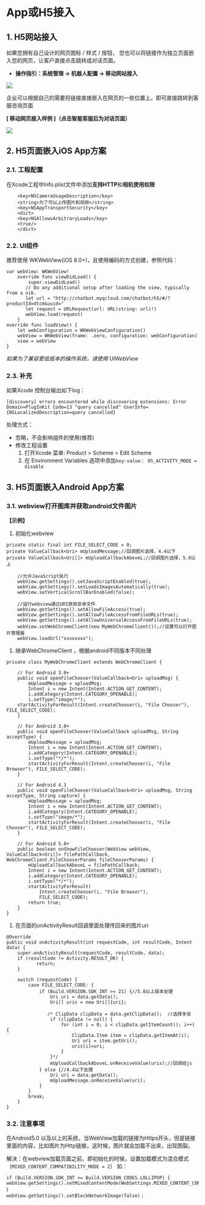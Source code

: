 # App或H5接入

## 1. H5网站接入

如果您拥有自己设计的网页图标 / 样式 / 按钮， 您也可以将链接作为独立页面嵌入您的网页，让客户直接点击跳转成对话页面。

* **操作指引：系统管理 -&gt; 机器人配置 -&gt; 移动网站接入**

![](../.gitbook/assets/screencapture-chatbot-myqcloud-chatbotdev-2019-11-15-14_07_46.jpg)

企业可以根据自己的需要将链接直接嵌入在网页的一些位置上。即可直接跳转到客服咨询页面

**\[ 移动网页接入样例 \]（点击智能客服后为对话页面）**

![](../.gitbook/assets/screencapture-chatbot-myqcloud-chatbot-h5-2019-11-15-14_08_56.png)

## 2. H5页面嵌入iOS App方案 <a id="h5&#x9875;&#x9762;&#x5D4C;&#x5165;ios-app&#x65B9;&#x6848;"></a>

### 2.1. 工程配置 <a id="&#x5DE5;&#x7A0B;&#x914D;&#x7F6E;"></a>

在Xcode工程中Info.plist文件中添加**支持HTTP**和**相机使用权限**

```text
    <key>NSCameraUsageDescription</key>
    <string>为了可以上传图片和视频</string>
    <key>NSAppTransportSecurity</key>
    <dict>
    <key>NSAllowsArbitraryLoads</key>
    <true/>
    </dict>
```

### 2.2. UI组件 <a id="ui&#x7EC4;&#x4EF6;"></a>

推荐使用 WKWebView\(iOS 8.0+\)，且使用编码的方式创建，参照代码：

```text
var webView: WKWebView!
    override func viewDidLoad() {
        super.viewDidLoad()
       // Do any additional setup after loading the view, typically from a nib.
       let url = "http://chatbot.myqcloud.com/chatbot/h5/#/?productId=dtcm&uuid="
       let request = URLRequest(url: URL(string: url)!)
       webView.load(request)
    }
override func loadView() {
    let webConfiguration = WKWebViewConfiguration()
    webView = WKWebView(frame: .zero, configuration: webConfiguration)
    view = webView
}
```

_如果为了兼容更低版本的操作系统，请使用 UIWebView_

### 2.3. 补充 <a id="&#x8865;&#x5145;"></a>

如果Xcode 控制台输出如下log：

```text
[discovery] errors encountered while discovering extensions: Error Domain=PlugInKit Code=13 "query cancelled" UserInfo={NSLocalizedDescription=query cancelled}
```

处理方式：

* 忽略，不会影响组件的使用\(推荐\)
* 修改工程设置
  1. 打开Xcode 菜单: Product &gt; Scheme &gt; Edit Scheme
  2. 在 Environment Variables 选项中添加`key-value： OS_ACTIVITY_MODE = disable`

## 3. H5页面嵌入Android App方案 <a id="h5&#x9875;&#x9762;&#x5D4C;&#x5165;android-app&#x65B9;&#x6848;"></a>

### 3.1. webview打开图库并获取android文件图片 <a id="webview&#x6253;&#x5F00;&#x56FE;&#x5E93;&#x5E76;&#x83B7;&#x53D6;android&#x6587;&#x4EF6;&#x56FE;&#x7247;"></a>

**【示例】**

1. 初始化webview

```text
private static final int FILE_SELECT_CODE = 0;
private ValueCallback<Uri> mUploadMessage;//回调图片选择，4.4以下
private ValueCallback<Uri[]> mUploadCallbackAboveL;//回调图片选择，5.0以上

    //允许JavaScript执行
    webView.getSettings().setJavaScriptEnabled(true);
    webView.getSettings().setLoadsImagesAutomatically(true);
    webView.setVerticalScrollBarEnabled(false);

    //运行webview通过URI获取安卓文件
    webView.getSettings().setAllowFileAccess(true);
    webView.getSettings().setAllowFileAccessFromFileURLs(true);
    webView.getSettings().setAllowUniversalAccessFromFileURLs(true);
    webView.setWebChromeClient(new MyWebChromeClient());//设置可以打开图片管理器
    webView.loadUrl("xxxxxxxx");
```

1. 继承WebChromeClient ，根据android不同版本不同处理

```text
private class MyWebChromeClient extends WebChromeClient {

    // For Android 3.0+
    public void openFileChooser(ValueCallback<Uri> uploadMsg) {
        mUploadMessage = uploadMsg;
        Intent i = new Intent(Intent.ACTION_GET_CONTENT);
        i.addCategory(Intent.CATEGORY_OPENABLE);
        i.setType("image/*");
    startActivityForResult(Intent.createChooser(i, "File Chooser"), FILE_SELECT_CODE);
    }

    // For Android 3.0+
    public void openFileChooser(ValueCallback uploadMsg, String acceptType) {
        mUploadMessage = uploadMsg;
        Intent i = new Intent(Intent.ACTION_GET_CONTENT);
        i.addCategory(Intent.CATEGORY_OPENABLE);
        i.setType("*/*");
        startActivityForResult(Intent.createChooser(i, "File Browser"), FILE_SELECT_CODE);
    }

    // For Android 4.1
    public void openFileChooser(ValueCallback<Uri> uploadMsg, String acceptType, String capture) {
        mUploadMessage = uploadMsg;
        Intent i = new Intent(Intent.ACTION_GET_CONTENT);
        i.addCategory(Intent.CATEGORY_OPENABLE);
        i.setType("image/*");
        startActivityForResult(Intent.createChooser(i, "File Chooser"), FILE_SELECT_CODE);
    }

    // For Android 5.0+
    public boolean onShowFileChooser(WebView webView, ValueCallback<Uri[]> filePathCallback, WebChromeClient.FileChooserParams fileChooserParams) {
        mUploadCallbackAboveL = filePathCallback;
        Intent i = new Intent(Intent.ACTION_GET_CONTENT);
        i.addCategory(Intent.CATEGORY_OPENABLE);
        i.setType("*/*");
        startActivityForResult(
            Intent.createChooser(i, "File Browser"),
            FILE_SELECT_CODE);
        return true;
    }
}
```

1. 在页面的onActivityResult回调里面处理传回来的图片uri

```text
@Override
public void onActivityResult(int requestCode, int resultCode, Intent data) {
    super.onActivityResult(requestCode, resultCode, data);
    if (resultCode != Activity.RESULT_OK) {
           return;
    }

    switch (requestCode) {
        case FILE_SELECT_CODE: {
            if (Build.VERSION.SDK_INT >= 21) {//5.0以上版本处理
                Uri uri = data.getData();
                Uri[] uris = new Uri[]{uri};

               /* ClipData clipData = data.getClipData();  //选择多张
                if (clipData != null) {
                    for (int i = 0; i < clipData.getItemCount(); i++) {
                        ClipData.Item item = clipData.getItemAt(i);
                        Uri uri = item.getUri();
                        uris[i]=uri;
                    }
                }*/
                mUploadCallbackAboveL.onReceiveValue(uris);//回调给js
            } else {//4.4以下处理
                Uri uri = data.getData();
                mUploadMessage.onReceiveValue(uri);
            }
        }
        break;
    }
}
```

### 3.2. 注意事项 <a id="&#x6CE8;&#x610F;&#x4E8B;&#x9879;"></a>

在Android5.0 以及以上的系统，当WebView加载的链接为Https开头，但是链接里面的内容，比如图片为Http链接，这时候，图片就会加载不出来，出现图裂。

解决：在webview加载页面之前，即初始化的时候，设置加载模式为混合模式（`MIXED_CONTENT_COMPATIBILITY_MODE = 2`） 如：

```text
if (Build.VERSION.SDK_INT >= Build.VERSION_CODES.LOLLIPOP) {
webView.getSettings().setMixedContentMode(WebSettings.MIXED_CONTENT_COMPATIBILITY_MODE);
｝
webView.getSettings().setBlockNetworkImage(false)；
```



